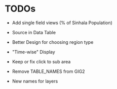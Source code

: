 # TODOs

* Add single field views (% of Sinhala Population)
* Source in Data Table
* Better Design for choosing region type
* "Time-wise" Display
* Keep or fix click to sub area

* Remove TABLE_NAMES from GIG2
* New names for layers
